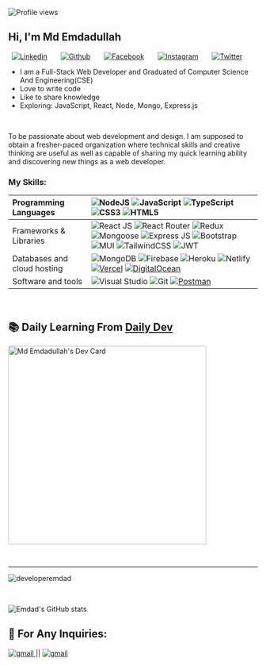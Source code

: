 ![Profile views](https://i.ibb.co/kD4ysYH/emdad-linked-In-cover.png)

## Hi, I'm Md Emdadullah

<p align="center">
  <a href="https://www.linkedin.com/in/mdemdadullah/"><img alt="Linkedin" title="Linkedin" src="https://img.shields.io/badge/linkedin-%230077B5.svg?style=for-the-badge&logo=linkedin&logoColor=white"/></a>
  &#8287;&#8287;&#8287;&#8287;&#8287;
  <a href="https://github.com/developeremdad"><img alt="Github" title="Github" src="https://img.shields.io/badge/Github-D14836?style=for-the-badge&logo=gmail&logoColor=white"/></a>
  &#8287;&#8287;&#8287;&#8287;&#8287;
  <a href="https://web.facebook.com/emdadullah101"><img alt="Facebook" title="Facebook" src="https://img.shields.io/badge/Facebook-%231877F2.svg?style=for-the-badge&logo=Facebook&logoColor=white"/></a>
  &#8287;&#8287;&#8287;&#8287;&#8287;
  <a href="https://www.instagram.com/mdemdadullahahammed"><img alt="Instagram" title="Instagram" src="https://img.shields.io/badge/Instagram-%23E4405F.svg?style=for-the-badge&logo=instagram&logoColor=white"/></a>
  &#8287;&#8287;&#8287;&#8287;&#8287;
  <a href="https://twitter.com/developeremdad"><img alt="Twitter" title="Twitter" src="https://img.shields.io/badge/Twitter-%231DA1F2.svg?style=for-the-badge&logo=twitter&logoColor=white"/></a>
  &#8287;&#8287;&#8287;&#8287;&#8287;
  

  
</p>

<p>

- I am a Full-Stack Web Developer and Graduated of Computer Science And Engineering(CSE) <br />
- Love to write code <br />
- Like to share knowledge <br />
- Exploring: JavaScript, React, Node, Mongo, Express.js

</p>

<br/>

<p>To be passionate about web development and design. I am supposed to obtain a fresher-paced organization where technical skills and creative thinking are useful as well as capable of sharing my quick learning ability and discovering new things as a web developer.</p>

<!-- ### Blog posts -->

<!-- dev.to:START -->
<!-- - [Why will you use default parameters in Javascript?](https://dev.to//why-will-you-use-default-parameters-in-javascript-4od5) -->
<!-- dev.to:END -->

### My Skills:

| Programming Languages       | ![NodeJS](https://img.shields.io/badge/node.js-6DA55F?style=for-the-badge&logo=node.js&logoColor=white) ![JavaScript](https://img.shields.io/badge/javascript-%23323330.svg?style=for-the-badge&logo=javascript&logoColor=%23F7DF1E) ![TypeScript](https://img.shields.io/badge/typescript-%23007ACC.svg?style=for-the-badge&logo=typescript&logoColor=white) ![CSS3](https://img.shields.io/badge/css3-%231572B6.svg?style=for-the-badge&logo=css3&logoColor=white) ![HTML5](https://img.shields.io/badge/html5-%23E34F26.svg?style=for-the-badge&logo=html5&logoColor=white)                                                                                                                                                                                                                                                                                                                                                                                                                                                                                                                            |
| :-------------------------- | :-------------------------------------------------------------------------------------------------------------------------------------------------------------------------------------------------------------------------------------------------------------------------------------------------------------------------------------------------------------------------------------------------------------------------------------------------------------------------------------------------------------------------------------------------------------------------------------------------------------------------------------------------------------------------------------------------------------------------------------------------------------------------------------------------------------------------------------------------------------------------------------------------------------------------------------------------------------------------------------------------------------------------------------------------------------------------------------------------------- |
| Frameworks & Libraries      | ![React JS](https://img.shields.io/badge/react_js-%2320232a.svg?style=for-the-badge&logo=react&logoColor=%2361DAFB) ![React Router](https://img.shields.io/badge/React_Router-CA4245?style=for-the-badge&logo=react-router&logoColor=white) ![Redux](https://img.shields.io/badge/redux-%23593d88.svg?style=for-the-badge&logo=redux&logoColor=white) ![Mongoose](https://img.shields.io/badge/mongoose.js-6DA55F?style=for-the-badge&logo=https://mongoosejs.com/docs/images/favicon/apple-icon-60x60.png&logoColor=white) ![Express JS](https://img.shields.io/badge/Express.js-404d59.svg?style=for-the-badge&logo=express&logoColor=white) ![Bootstrap](https://img.shields.io/badge/bootstrap-%23563D7C.svg?style=for-the-badge&logo=bootstrap&logoColor=white) ![MUI](https://img.shields.io/badge/MUI-%230081CB.svg?style=for-the-badge&logo=material-ui&logoColor=white) ![TailwindCSS](https://img.shields.io/badge/tailwindcss-%2338B2AC.svg?style=for-the-badge&logo=tailwind-css&logoColor=white) ![JWT](https://img.shields.io/badge/JWT-black?style=for-the-badge&logo=JSON%20web%20tokens) |
| Databases and cloud hosting | ![MongoDB](https://img.shields.io/badge/MongoDB-%234ea94b.svg?style=for-the-badge&logo=mongodb&logoColor=white) ![Firebase](https://img.shields.io/badge/firebase-%23039BE5.svg?style=for-the-badge&logo=firebase) ![Heroku](https://img.shields.io/badge/heroku-%23430098.svg?style=for-the-badge&logo=heroku&logoColor=white) ![Netlify](https://img.shields.io/badge/netlify-%23000000.svg?style=for-the-badge&logo=netlify&logoColor=#00C7B7) [![Vercel](https://img.shields.io/badge/vercel-%23000000.svg?style=for-the-badge&logo=vercel&logoColor=#00C7B7)](https://vercel.com/) [![DigitalOcean](https://img.shields.io/badge/digitalocean-%230080FF.svg?style=for-the-badge&logo=digitalocean&logoColor=white)](https://www.digitalocean.com/)                                                                                                                                                                                                                                                                                                                                                   |
| Software and tools          | ![Visual Studio](https://img.shields.io/badge/Visual%20Studio-5C2D91.svg?style=for-the-badge&logo=visual-studio&logoColor=white) ![Git](https://img.shields.io/badge/git-%23F05033.svg?style=for-the-badge&logo=git&logoColor=white) [![Postman](https://img.shields.io/badge/postman-%23FF6C37.svg?style=for-the-badge&logo=postman&logoColor=white)](https://www.postman.com/)                                                                                                                                                                                                                                                                                                                                                                                                                                                                                                                                                                                                                                                                                                                                                                                                                                                                      |

<br/>

## 📚 Daily Learning From <a target='_blank' href='https://app.daily.dev/'>Daily Dev</a>

<a href="https://app.daily.dev/developerEmdad"><img src="https://api.daily.dev/devcards/322e52e3a53d49bfb5a1555bafbb1245.png?r=u5x" width="400" alt="Md Emdadullah's Dev Card"/></a>

<br/>
<hr />

<p><img align="center" src="https://github-readme-stats.vercel.app/api/top-langs?username=developeremdad&show_icons=true&locale=en&layout=compact"alt="developeremdad" /></p>

<br />

![Emdad's GitHub stats](https://github-readme-stats.vercel.app/api?username=developeremdad&show_icons=true&theme=tokyonight)
<br/>

## 📧 For Any Inquiries:

<a href="mailto:mdemdadullahahammed@gmail.com">
  <img alt="gmail" title="Gmail" src="https://img.shields.io/badge/Gmail-%230077B5.svg?style=for-the-badge&logo=gmail&logoColor=white"/>
</a> || <a href="mailto:developeremdad@gmail.com">
  <img alt="gmail" title="Gmail" src="https://img.shields.io/badge/Gmail-%230077B5.svg?style=for-the-badge&logo=gmail&logoColor=white"/>
</a>
